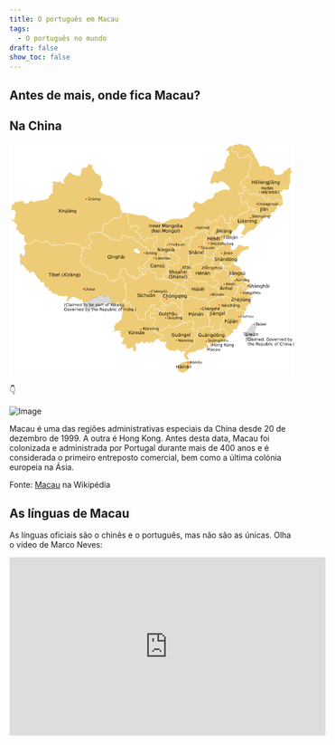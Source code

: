 ```yaml
---
title: O português em Macau
tags:
  - O português no mundo
draft: false
show_toc: false
---
```

## Antes de mais, onde fica Macau?

## Na China

![Image](/img/macau_na_china.png)

<e-moji>👇</e-moji>

![Image](/img/macau_região_chinesa.png)

Macau é uma das regiões administrativas especiais da China desde 20 de dezembro de 1999. A outra é Hong Kong. Antes desta data, Macau foi colonizada e administrada por Portugal durante mais de 400 anos e é considerada o primeiro entreposto comercial, bem como a última colónia europeia na Ásia. 

Fonte: [Macau](https://pt.wikipedia.org/wiki/Macau) na Wikipédia

## As línguas de Macau
As línguas oficiais são o chinês e o português, mas não são as únicas. Olha o vídeo de Marco Neves: 

<iframe width="560" height="315" src="https://www.youtube.com/embed/JfW-dp4V1QA?si=vFXzBo2dfT_yilZD" title="YouTube video player" frameborder="0" allow="accelerometer; autoplay; clipboard-write; encrypted-media; gyroscope; picture-in-picture; web-share" referrerpolicy="strict-origin-when-cross-origin" allowfullscreen></iframe>
